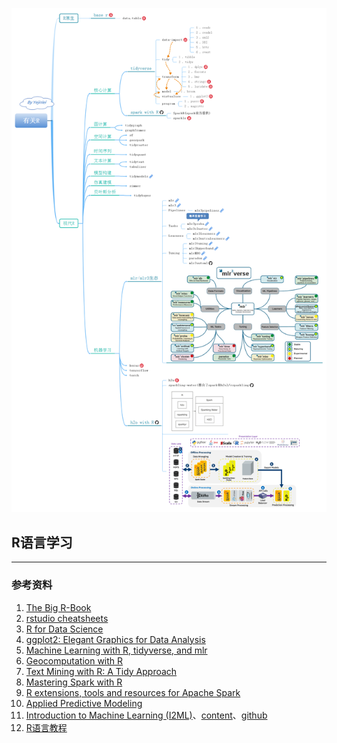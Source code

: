![](有关R.png)
##  R语言学习

---

### 参考资料
1. [The Big R-Book](https://share.weiyun.com/h9Z4VxFx)
2. [rstudio cheatsheets](https://gitee.com/yejinlei-mirror/rstudio-cheatsheets)
3. [R for Data Science](https://r4ds.had.co.nz/index.html)
4. [ggplot2: Elegant Graphics for Data Analysis](https://ggplot2-book.org/index.html)
5. [Machine Learning with R, tidyverse, and mlr](https://share.weiyun.com/X4XRMj6A)
6. [Geocomputation with R](https://geocompr.robinlovelace.net/)
7. [Text Mining with R: A Tidy Approach](https://www.tidytextmining.com/index.html)
8. [Mastering Spark with R](https://therinspark.com/)
9. [R extensions, tools and resources for Apache Spark](https://github.com/r-spark)
10. [Applied Predictive Modeling](http://appliedpredictivemodeling.com/)
11. [Introduction to Machine Learning (I2ML)](https://introduction-to-machine-learning.netlify.app/)、[content](https://compstat-lmu.github.io/lecture_i2ml/articles/content.html)、[github](https://github.com/compstat-lmu/lecture_i2ml)
12. [R语言教程](https://www.math.pku.edu.cn/teachers/lidf/docs/Rbook/html/_Rbook/index.html)
